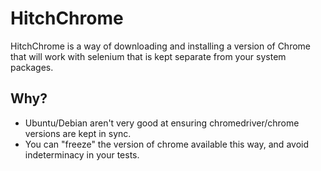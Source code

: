 # HitchChrome

HitchChrome is a way of downloading and installing a version
of Chrome that will work with selenium that is kept separate
from your system packages.

## Why?

* Ubuntu/Debian aren't very good at ensuring chromedriver/chrome versions are kept in sync.
* You can "freeze" the version of chrome available this way, and avoid indeterminacy in your tests.
